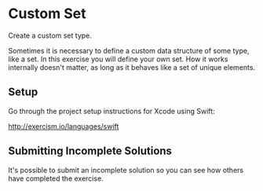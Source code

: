 # Custom Set

Create a custom set type.

Sometimes it is necessary to define a custom data structure of some
type, like a set. In this exercise you will define your own set. How it
works internally doesn't matter, as long as it behaves like a set of
unique elements.

## Setup

Go through the project setup instructions for Xcode using Swift:

http://exercism.io/languages/swift



## Submitting Incomplete Solutions
It's possible to submit an incomplete solution so you can see how others have completed the exercise.
